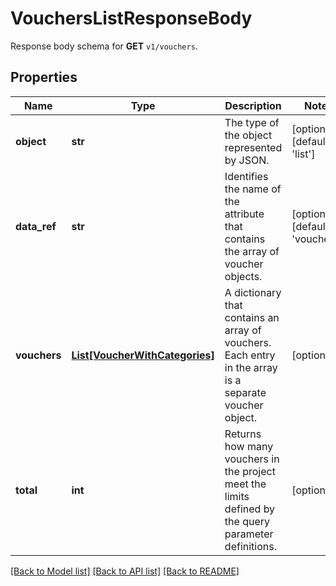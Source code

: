 # VouchersListResponseBody

Response body schema for **GET** `v1/vouchers`.

## Properties

Name | Type | Description | Notes
------------ | ------------- | ------------- | -------------
**object** | **str** | The type of the object represented by JSON. | [optional] [default to 'list']
**data_ref** | **str** | Identifies the name of the attribute that contains the array of voucher objects. | [optional] [default to 'vouchers']
**vouchers** | [**List[VoucherWithCategories]**](VoucherWithCategories.md) | A dictionary that contains an array of  vouchers. Each entry in the array is a separate voucher object. | [optional] 
**total** | **int** | Returns how many vouchers in the project meet the limits defined by the query parameter definitions. | [optional] 

[[Back to Model list]](../README.md#documentation-for-models) [[Back to API list]](../README.md#documentation-for-api-endpoints) [[Back to README]](../README.md)


